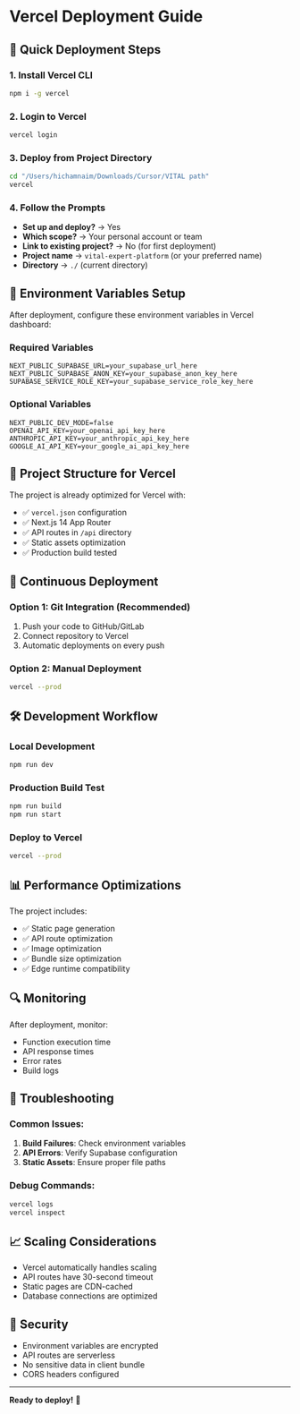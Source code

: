 # Vercel Deployment Guide

## 🚀 Quick Deployment Steps

### 1. Install Vercel CLI
```bash
npm i -g vercel
```

### 2. Login to Vercel
```bash
vercel login
```

### 3. Deploy from Project Directory
```bash
cd "/Users/hichamnaim/Downloads/Cursor/VITAL path"
vercel
```

### 4. Follow the Prompts
- **Set up and deploy?** → Yes
- **Which scope?** → Your personal account or team
- **Link to existing project?** → No (for first deployment)
- **Project name** → `vital-expert-platform` (or your preferred name)
- **Directory** → `./` (current directory)

## 🔧 Environment Variables Setup

After deployment, configure these environment variables in Vercel dashboard:

### Required Variables
```
NEXT_PUBLIC_SUPABASE_URL=your_supabase_url_here
NEXT_PUBLIC_SUPABASE_ANON_KEY=your_supabase_anon_key_here
SUPABASE_SERVICE_ROLE_KEY=your_supabase_service_role_key_here
```

### Optional Variables
```
NEXT_PUBLIC_DEV_MODE=false
OPENAI_API_KEY=your_openai_api_key_here
ANTHROPIC_API_KEY=your_anthropic_api_key_here
GOOGLE_AI_API_KEY=your_google_ai_api_key_here
```

## 📁 Project Structure for Vercel

The project is already optimized for Vercel with:
- ✅ `vercel.json` configuration
- ✅ Next.js 14 App Router
- ✅ API routes in `/api` directory
- ✅ Static assets optimization
- ✅ Production build tested

## 🔄 Continuous Deployment

### Option 1: Git Integration (Recommended)
1. Push your code to GitHub/GitLab
2. Connect repository to Vercel
3. Automatic deployments on every push

### Option 2: Manual Deployment
```bash
vercel --prod
```

## 🛠️ Development Workflow

### Local Development
```bash
npm run dev
```

### Production Build Test
```bash
npm run build
npm run start
```

### Deploy to Vercel
```bash
vercel --prod
```

## 📊 Performance Optimizations

The project includes:
- ✅ Static page generation
- ✅ API route optimization
- ✅ Image optimization
- ✅ Bundle size optimization
- ✅ Edge runtime compatibility

## 🔍 Monitoring

After deployment, monitor:
- Function execution time
- API response times
- Error rates
- Build logs

## 🚨 Troubleshooting

### Common Issues:
1. **Build Failures**: Check environment variables
2. **API Errors**: Verify Supabase configuration
3. **Static Assets**: Ensure proper file paths

### Debug Commands:
```bash
vercel logs
vercel inspect
```

## 📈 Scaling Considerations

- Vercel automatically handles scaling
- API routes have 30-second timeout
- Static pages are CDN-cached
- Database connections are optimized

## 🔐 Security

- Environment variables are encrypted
- API routes are serverless
- No sensitive data in client bundle
- CORS headers configured

---

**Ready to deploy!** 🎉

